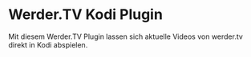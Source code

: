 # Werder.TV Kodi Plugin

Mit diesem Werder.TV Plugin lassen sich aktuelle Videos von werder.tv direkt in Kodi abspielen.
